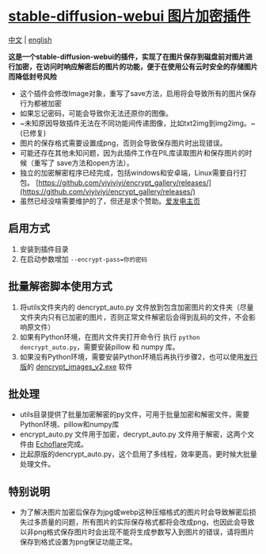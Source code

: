 # [stable-diffusion-webui 图片加密插件](https://github.com/viyiviyi/sd-encrypt-image.git)

[中文](readme.md) | [english](readme.en.md)

**这是一个stable-diffusion-webui的插件，实现了在图片保存到磁盘前对图片进行加密，在访问时响应解密后的图片的功能，便于在使用公有云时安全的存储图片而降低封号风险**

- 这个插件会修改Image对象，重写了save方法，启用将会导致所有的图片保存行为都被加密
- 如果忘记密码，可能会导致你无法还原你的图像。
- ~未知原因导致插件无法在不同功能间传递图像，比如txt2img到img2img。~ (已修复)
- 图片的保存格式需要设置成png，否则会导致保存图片时出现错误。
- 可能还存在其他未知问题，因为此插件工作在PIL库读取图片和保存图片的时候（重写了 save方法和open方法）。
- 独立的加密解密程序已经完成，包括windows和安卓端，Linux需要自行打包。 [https://github.com/viyiviyi/encrypt_gallery/releases/](https://github.com/viyiviyi/encrypt_gallery/releases/)
- 虽然已经没啥需要维护的了，但还是求个赞助。[爱发电主页](https://afdian.net/a/yiyiooo)
  
## 启用方式

1. 安装到插件目录
2. 在启动参数增加 ```--encrypt-pass=你的密码```

## 批量解密脚本使用方式

1. 将utils文件夹内的 dencrypt_auto.py 文件放到包含加密图片的文件夹（尽量文件夹内只有已加密的图片，否则正常文件解密后会得到乱码的文件，不会影响原文件）
2. 如果有Python环境，在图片文件夹打开命令行 执行 ```python dencrypt_auto.py```，需要安装pillow 和 numpy 库。
3. 如果没有Python环境，需要安装Python环境后再执行步骤2，也可以使用[发行版](https://github.com/viyiviyi/sd-encrypt-image/releases)的 [dencrypt_images_v2.exe](https://github.com/viyiviyi/sd-encrypt-image/releases/download/1.0/dencrypt_images_v2.1.exe) 软件

## 批处理

- utils目录提供了批量加密解密的py文件，可用于批量加密和解密文件，需要Python环境、pillow和numpy库
- encrypt_auto.py 文件用于加密，decrypt_auto.py 文件用于解密，这两个文件由 [Echoflare](https://github.com/Echoflare)完成。
- 比起原版的dencrypt_auto.py，这个启用了多线程，效率更高，更时候大批量处理文件。

## 特别说明

- 为了解决图片加密后保存为jpg或webp这种压缩格式的图片时会导致解密后损失过多质量的问题，所有图片的实际保存格式都将会改成png，也因此会导致以非png格式保存图片时会出现不能将生成参数写入到图片的错误，请将图片保存到格式设置为png保证功能正常。
